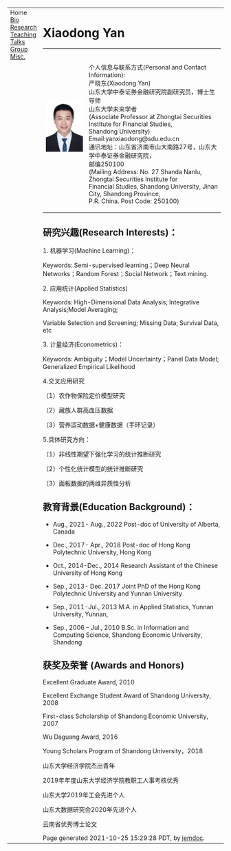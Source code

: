 
<html xmlns="http://www.w3.org/1999/xhtml" xml:lang="en">
<head>
<meta name="generator" content="jemdoc, see http://jemdoc.jaboc.net/" />
<meta http-equiv="Content-Type" content="text/html;charset=utf-8" />
<link rel="stylesheet" href="jemdoc.css" type="text/css" />
<title></title>
</head>
<body>
<table summary="Table for page layout." id="tlayout">
<tr valign="top">
<td id="layout-menu">
<div class="menu-category">Home</div>
<div class="menu-item"><a href="index.html" class="current">Bio</a></div>
<div class="menu-item"><a href="publications.html">Research</a></div>
<div class="menu-item"><a href="teaching.html">Teaching</a></div>
<div class="menu-item"><a href="experience.html">Talks</a></div>
<div class="menu-item"><a href="group.html">Group</a></div>
<div class="menu-item"><a href="fun.html">Misc.</a></div>
</td>
<td id="layout-content">
<!-- Global site tag (gtag.js) - Google Analytics -->
<script async src="https://www.googletagmanager.com/gtag/js?id=UA-150369356-1"></script>
<script>
  window.dataLayer = window.dataLayer || [];
  function gtag(){dataLayer.push(arguments);}
  gtag('js', new Date());

  gtag('config', 'UA-150369356-1');
</script>
<h1>Xiaodong Yan</h1>
<table class="imgtable"><tr><td>
<img src="严老师证件照.jpg" alt="300" width="250px" />&nbsp;</td>
<td align="left">

<p><br />
个人信息与联系方式(Personal and Contact Information):<br />
严晓东(Xiaodong Yan)<br />
山东大学中泰证券金融研究院副研究员，博士生导师<br />
山东大学未来学者<br />
(Associate Professor at Zhongtai Securities Institute for Financial Studies,<br /> 
 Shandong University)
<br />Email:yanxiaodong@sdu.edu.cn<br />
通讯地址：山东省济南市山大南路27号，山东大学中泰证券金融研究院，
<br />邮编250100<br />
(Mailing Address: No. 27 Shanda Nanlu,  
Zhongtai Securities Institute for<br /> Financial Studies, Shandong University,
Jinan City, Shandong Province,<br /> P.R. China. Post Code: 250100)
<br />
</p>
</td></tr></table>
<h2>研究兴趣(Research Interests)：</h2>
<p>
<p>1. 机器学习(Machine Learning)：</p>
<p>Keywords: Semi-supervised learning；Deep Neural Networks；Random Forest；Social Network；Text mining.</p>
<p>2. 应用统计(Applied Statistics)</p>
<p>Keywords: High-Dimensional Data Analysis; Integrative Analysis;Model Averaging;</p>
<p>Variable Selection and Screening; Missing Data; Survival Data, etc</p>
<p>3. 计量经济(Econometrics)：</p>
<p>Keywords:  Ambiguity；Model Uncertainty；Panel Data Model; Generalized Empirical Likelihood</p>
<p>4.交叉应用研究</p>
<p>（1）农作物保险定价模型研究</p>
<p>（2）藏族人群高血压数据</p>
<p>（3）营养运动数据+健康数据（手环记录）</p>
<p>5.具体研究方向：</p>
<p>（1）非线性期望下强化学习的统计推断研究</p>
<p>（2）个性化统计模型的统计推断研究</p>
<p>（3）面板数据的两维异质性分析</p>


<h2>教育背景(Education Background)：</h2>
<ul><li><p>Aug., 2021- Aug., 2022     Post-doc of  University of Alberta, Canada</p></li></ul>
<ul><li><p>Dec., 2017- Apr., 2018     Post-doc of Hong Kong Polytechnic University, Hong Kong</p></li></ul>
<ul><li><p>Oct., 2014-Dec., 2014     Research Assistant of the Chinese University of Hong Kong</p></li></ul>
<ul><li><p>Sep., 2013- Dec.  2017   Joint PhD of the Hong Kong Polytechnic University and Yunnan University</p></li></ul>
<ul><li><p>Sep., 2011-Jul., 2013      M.A. in Applied Statistics, Yunnan University, Yunnan, </p></li></ul>
<ul><li><p>Sep., 2006 – Jul., 2010   B.Sc. in Information and Computing Science, Shandong Economic University, Shandong</p></li></ul>
<h2>获奖及荣誉 (Awards and Honors)</h2>
<p>Excellent Graduate Award, 2010</p>
<p>Excellent Exchange Student Award of Shandong University, 2008</p>
<p>First-class Scholarship of Shandong Economic University, 2007</p>
<p>Wu Daguang Award, 2016</p>
<p>Young Scholars Program of Shandong University，2018</p>
<p>山东大学经济学院杰出青年</p>
<p>2019年年度山东大学经济学院教职工人事考核优秀</p>
<p>山东大学2019年工会先进个人</p>
<p>山东大数据研究会2020年先进个人</p>
<p>云南省优秀博士论文</p>


<div id="footer">
<div id="footer-text">
Page generated 2021-10-25 15:29:28 PDT, by <a href="http://jemdoc.jaboc.net/">jemdoc</a>.
</div></div>

